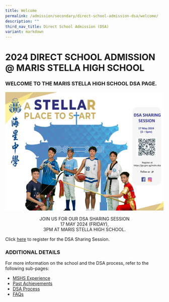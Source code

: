 ```yaml
---
title: Welcome
permalink: /admission/secondary/direct-school-admission-dsa/welcome/
description: ""
third_nav_title: Direct School Admission (DSA)
variant: markdown
---
```

# 2024 DIRECT SCHOOL ADMISSION @ MARIS STELLA HIGH SCHOOL


  

### WELCOME TO THE MARIS STELLA HIGH SCHOOL DSA PAGE.

![](/images/dsa.jpg)


<p>
<a href="https://form.gov.sg/5eb8f82b9de2f000116b3084">

</a></p> 

<center>JOIN US FOR OUR DSA SHARING SESSION<br> 17 MAY 2024 (FRIDAY), <br> 3PM AT MARIS STELLA HIGH SCHOOL.</center><p></p>

Click [here](https://form.gov.sg/5eb8f82b9de2f000116b3084) to register for the DSA Sharing Session.


### ADDITIONAL DETAILS


For more information on the school and the DSA process, refer to the following sub-pages:  

*   [MSHS Experience](/admission/secondary/direct-school-admission-dsa/mshs-experience/)
*   [Past Achievements](/about-mshs/secondary/school-achievements/2022/)
*   [DSA Process](/admission/secondary/direct-school-admission-dsa/dsa-process/)
*   [FAQs](/admission/secondary/direct-school-admission-dsa/faqs/)